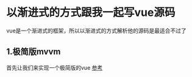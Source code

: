 # 以渐进式的方式跟我一起写vue源码
vue是一个渐进式的框架，所以以渐进式的方式解析他的源码是最适合不过了

## 1.极简版mvvm
首先让我们来实现一个极简版的vue
[参考](https://juejin.im/post/5b1fa77451882513ea5cc2ca)